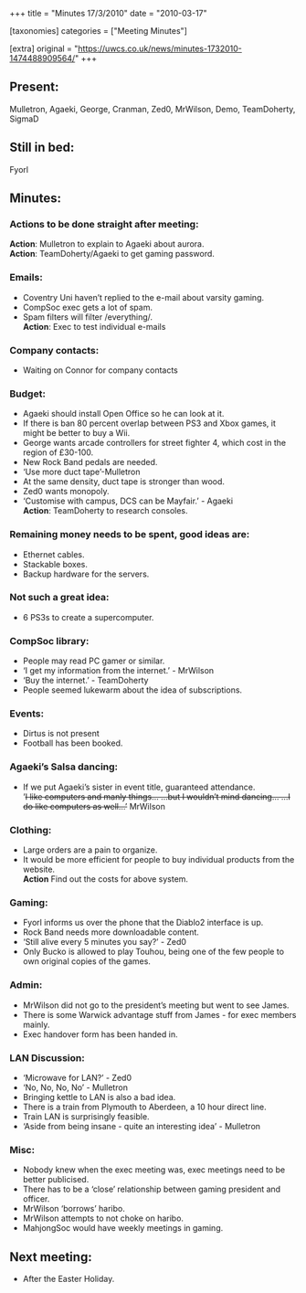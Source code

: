 +++
title = "Minutes 17/3/2010"
date = "2010-03-17"

[taxonomies]
categories = ["Meeting Minutes"]

[extra]
original = "https://uwcs.co.uk/news/minutes-1732010-1474488909564/"
+++

## Present:

Mulletron, Agaeki, George, Cranman, Zed0, MrWilson, Demo, TeamDoherty, SigmaD

## Still in bed:

Fyorl

## Minutes:

### Actions to be done straight after meeting:

**Action**: Mulletron to explain to Agaeki about aurora.  
**Action**: TeamDoherty/Agaeki to get gaming password.

### Emails:

  - Coventry Uni haven’t replied to the e-mail about varsity gaming.
  - CompSoc exec gets a lot of spam.
  - Spam filters will filter /everything/.  
    **Action**: Exec to test individual e-mails

### Company contacts:

  - Waiting on Connor for company contacts

### Budget:

  - Agaeki should install Open Office so he can look at it.
  - If there is ban 80 percent overlap between PS3 and Xbox games, it might be better to buy a Wii.
  - George wants arcade controllers for street fighter 4, which cost in the region of £30-100.
  - New Rock Band pedals are needed.
  - ‘Use more duct tape’-Mulletron
  - At the same density, duct tape is stronger than wood.
  - Zed0 wants monopoly.
  - ‘Customise with campus, DCS can be Mayfair.’ - Agaeki  
    **Action**: TeamDoherty to research consoles.

### Remaining money needs to be spent, good ideas are:

  - Ethernet cables.
  - Stackable boxes.
  - Backup hardware for the servers.

### Not such a great idea:

  - 6 PS3s to create a supercomputer.

### CompSoc library:

  - People may read PC gamer or similar.
  - ‘I get my information from the internet.’ - MrWilson
  - ‘Buy the internet.’ - TeamDoherty
  - People seemed lukewarm about the idea of subscriptions.

### Events:

  - Dirtus is not present
  - Football has been booked.

### Agaeki’s Salsa dancing:

  - If we put Agaeki’s sister in event title, guaranteed attendance.  
    ’~~I like computers and manly things… …but I wouldn’t mind dancing… …I do like computers as well…’~~ MrWilson

### Clothing:

  - Large orders are a pain to organize.
  - It would be more efficient for people to buy individual products from the website.  
    **Action** Find out the costs for above system.

### Gaming:

  - Fyorl informs us over the phone that the Diablo2 interface is up.
  - Rock Band needs more downloadable content.
  - ‘Still alive every 5 minutes you say?’ - Zed0
  - Only Bucko is allowed to play Touhou, being one of the few people to own original copies of the games.

### Admin:

  - MrWilson did not go to the president’s meeting but went to see James.
  - There is some Warwick advantage stuff from James - for exec members mainly.
  - Exec handover form has been handed in.

### LAN Discussion:

  - ‘Microwave for LAN?’ - Zed0
  - ‘No, No, No, No’ - Mulletron
  - Bringing kettle to LAN is also a bad idea.
  - There is a train from Plymouth to Aberdeen, a 10 hour direct line.
  - Train LAN is surprisingly feasible.
  - ‘Aside from being insane - quite an interesting idea’ - Mulletron

### Misc:

  - Nobody knew when the exec meeting was, exec meetings need to be better publicised.
  - There has to be a ‘close’ relationship between gaming president and officer.
  - MrWilson ‘borrows’ haribo.
  - MrWilson attempts to not choke on haribo.
  - MahjongSoc would have weekly meetings in gaming.

## Next meeting:

  - After the Easter Holiday.
